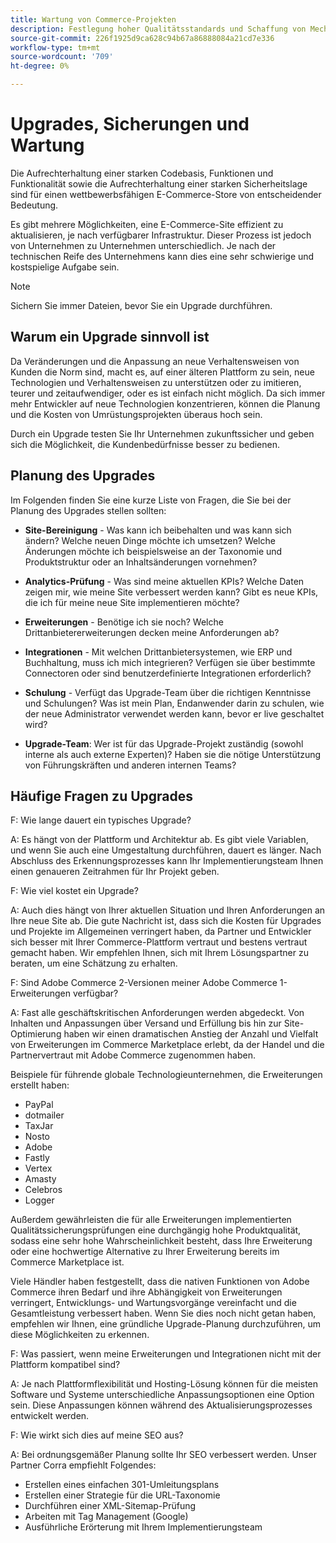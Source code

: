 ```yaml
---
title: Wartung von Commerce-Projekten
description: Festlegung hoher Qualitätsstandards und Schaffung von Mechanismen zur Aufrechterhaltung dieser Standards im Laufe der Zeit.
source-git-commit: 226f1925d9ca628c94b67a86888084a21cd7e336
workflow-type: tm+mt
source-wordcount: '709'
ht-degree: 0%

---
```



# Upgrades, Sicherungen und Wartung

Die Aufrechterhaltung einer starken Codebasis, Funktionen und Funktionalität sowie die Aufrechterhaltung einer starken Sicherheitslage sind für einen wettbewerbsfähigen E-Commerce-Store von entscheidender Bedeutung.

Es gibt mehrere Möglichkeiten, eine E-Commerce-Site effizient zu aktualisieren, je nach verfügbarer Infrastruktur. Dieser Prozess ist jedoch von Unternehmen zu Unternehmen unterschiedlich. Je nach der technischen Reife des Unternehmens kann dies eine sehr schwierige und kostspielige Aufgabe sein.

>[!NOTE]
>
>Sichern Sie immer Dateien, bevor Sie ein Upgrade durchführen.

## Warum ein Upgrade sinnvoll ist

Da Veränderungen und die Anpassung an neue Verhaltensweisen von Kunden die Norm sind, macht es, auf einer älteren Plattform zu sein, neue Technologien und Verhaltensweisen zu unterstützen oder zu imitieren, teurer und zeitaufwendiger, oder es ist einfach nicht möglich. Da sich immer mehr Entwickler auf neue Technologien konzentrieren, können die Planung und die Kosten von Umrüstungsprojekten überaus hoch sein.

Durch ein Upgrade testen Sie Ihr Unternehmen zukunftssicher und geben sich die Möglichkeit, die Kundenbedürfnisse besser zu bedienen.

## Planung des Upgrades

Im Folgenden finden Sie eine kurze Liste von Fragen, die Sie bei der Planung des Upgrades stellen sollten:

- **Site-Bereinigung** - Was kann ich beibehalten und was kann sich ändern? Welche neuen Dinge möchte ich umsetzen? Welche Änderungen möchte ich beispielsweise an der Taxonomie und Produktstruktur oder an Inhaltsänderungen vornehmen?

- **Analytics-Prüfung** - Was sind meine aktuellen KPIs? Welche Daten zeigen mir, wie meine Site verbessert werden kann? Gibt es neue KPIs, die ich für meine neue Site implementieren möchte?

- **Erweiterungen** - Benötige ich sie noch? Welche Drittanbietererweiterungen decken meine Anforderungen ab?

- **Integrationen** - Mit welchen Drittanbietersystemen, wie ERP und Buchhaltung, muss ich mich integrieren? Verfügen sie über bestimmte Connectoren oder sind benutzerdefinierte Integrationen erforderlich?

- **Schulung** - Verfügt das Upgrade-Team über die richtigen Kenntnisse und Schulungen? Was ist
mein Plan, Endanwender darin zu schulen, wie der neue Administrator verwendet werden kann, bevor er live geschaltet wird?

- **Upgrade-Team**: Wer ist für das Upgrade-Projekt zuständig (sowohl interne als auch externe Experten)? Haben sie die nötige Unterstützung von Führungskräften und anderen internen Teams?

## Häufige Fragen zu Upgrades

F: Wie lange dauert ein typisches Upgrade?

A: Es hängt von der Plattform und Architektur ab. Es gibt viele Variablen, und wenn Sie auch eine Umgestaltung durchführen, dauert es länger. Nach Abschluss des Erkennungsprozesses kann Ihr Implementierungsteam Ihnen einen genaueren Zeitrahmen für Ihr Projekt geben.


F: Wie viel kostet ein Upgrade?

A: Auch dies hängt von Ihrer aktuellen Situation und Ihren Anforderungen an Ihre neue Site ab. Die gute Nachricht ist, dass sich die Kosten für Upgrades und Projekte im Allgemeinen verringert haben, da Partner und Entwickler sich besser mit Ihrer Commerce-Plattform vertraut und bestens vertraut gemacht haben. Wir empfehlen Ihnen, sich mit Ihrem Lösungspartner zu beraten, um eine Schätzung zu erhalten.

F: Sind Adobe Commerce 2-Versionen meiner Adobe Commerce 1-Erweiterungen verfügbar?

A: Fast alle geschäftskritischen Anforderungen werden abgedeckt. Von Inhalten und Anpassungen über Versand und Erfüllung bis hin zur Site-Optimierung haben wir einen dramatischen Anstieg der Anzahl und Vielfalt von Erweiterungen im Commerce Marketplace erlebt, da der Handel und die Partnervertraut mit Adobe Commerce zugenommen haben.

Beispiele für führende globale Technologieunternehmen, die Erweiterungen erstellt haben:

- PayPal
- dotmailer
- TaxJar
- Nosto
- Adobe
- Fastly
- Vertex
- Amasty
- Celebros
- Logger

Außerdem gewährleisten die für alle Erweiterungen implementierten Qualitätssicherungsprüfungen eine durchgängig hohe Produktqualität, sodass eine sehr hohe Wahrscheinlichkeit besteht, dass Ihre Erweiterung oder eine hochwertige Alternative zu Ihrer Erweiterung bereits im Commerce Marketplace ist.

Viele Händler haben festgestellt, dass die nativen Funktionen von Adobe Commerce ihren Bedarf und ihre Abhängigkeit von Erweiterungen verringert, Entwicklungs- und Wartungsvorgänge vereinfacht und die Gesamtleistung verbessert haben. Wenn Sie dies noch nicht getan haben, empfehlen wir Ihnen, eine gründliche Upgrade-Planung durchzuführen, um diese Möglichkeiten zu erkennen.

F: Was passiert, wenn meine Erweiterungen und Integrationen nicht mit der Plattform kompatibel sind?

A: Je nach Plattformflexibilität und Hosting-Lösung können für die meisten Software und Systeme unterschiedliche Anpassungsoptionen eine Option sein. Diese Anpassungen können während des Aktualisierungsprozesses entwickelt werden.


F: Wie wirkt sich dies auf meine SEO aus?

A: Bei ordnungsgemäßer Planung sollte Ihr SEO verbessert werden. Unser Partner Corra empfiehlt Folgendes:

- Erstellen eines einfachen 301-Umleitungsplans
- Erstellen einer Strategie für die URL-Taxonomie
- Durchführen einer XML-Sitemap-Prüfung
- Arbeiten mit Tag Management (Google)
- Ausführliche Erörterung mit Ihrem Implementierungsteam
